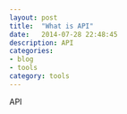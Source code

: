 ```yaml
---
layout: post
title:  "What is API"
date:   2014-07-28 22:48:45
description: API
categories:
- blog
- tools
category: tools
---
```

API
